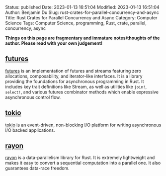 Status: published
Date: 2023-01-13 16:51:04
Modified: 2023-01-13 16:51:04
Author: Benjamin Du
Slug: rust-crates-for-parallel-concurrency-and-async
Title: Rust Crates for Parallel Concurrency and Async
Category: Computer Science
Tags: Computer Science, programming, Rust, crate, parallel, concurrency, async

**Things on this page are fragmentary and immature notes/thoughts of the author. Please read with your own judgement!**


## [futures](https://crates.io/crates/futures)
[futures](https://crates.io/crates/futures)
is an implementation of futures and streams featuring zero allocations, 
composability, and iterator-like interfaces.
It is a library providing the foundations for asynchronous programming in Rust. 
It includes key trait definitions like Stream, 
as well as utilities like `join!`, `select!`, 
and various futures combinator methods which enable expressive asynchronous control flow.

## [tokio](https://crates.io/crates/tokio)
[tokio](https://crates.io/crates/tokio)
is an event-driven, non-blocking I/O platform for writing asynchronous I/O backed applications.

## [rayon](https://crates.io/crates/rayon)
[rayon](https://crates.io/crates/rayon)
is a data-parallelism library for Rust. 
It is extremely lightweight and makes it easy to convert a sequential computation into a parallel one. 
It also guarantees data-race freedom.
